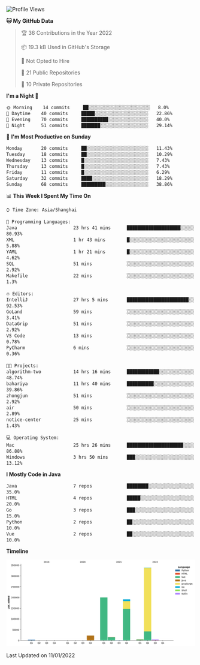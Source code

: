 <!--START_SECTION:waka-->
![Profile Views](http://img.shields.io/badge/Profile%20Views-0-blue)

**🐱 My GitHub Data** 

> 🏆 36 Contributions in the Year 2022
 > 
> 📦 19.3 kB Used in GitHub's Storage 
 > 
> 🚫 Not Opted to Hire
 > 
> 📜 21 Public Repositories 
 > 
> 🔑 10 Private Repositories  
 > 
**I'm a Night 🦉** 

```text
🌞 Morning    14 commits     ██░░░░░░░░░░░░░░░░░░░░░░░   8.0% 
🌆 Daytime    40 commits     █████░░░░░░░░░░░░░░░░░░░░   22.86% 
🌃 Evening    70 commits     ██████████░░░░░░░░░░░░░░░   40.0% 
🌙 Night      51 commits     ███████░░░░░░░░░░░░░░░░░░   29.14%

```
📅 **I'm Most Productive on Sunday** 

```text
Monday       20 commits     ██░░░░░░░░░░░░░░░░░░░░░░░   11.43% 
Tuesday      18 commits     ██░░░░░░░░░░░░░░░░░░░░░░░   10.29% 
Wednesday    13 commits     █░░░░░░░░░░░░░░░░░░░░░░░░   7.43% 
Thursday     13 commits     █░░░░░░░░░░░░░░░░░░░░░░░░   7.43% 
Friday       11 commits     █░░░░░░░░░░░░░░░░░░░░░░░░   6.29% 
Saturday     32 commits     ████░░░░░░░░░░░░░░░░░░░░░   18.29% 
Sunday       68 commits     █████████░░░░░░░░░░░░░░░░   38.86%

```


📊 **This Week I Spent My Time On** 

```text
⌚︎ Time Zone: Asia/Shanghai

💬 Programming Languages: 
Java                     23 hrs 41 mins      ████████████████████░░░░░   80.93% 
XML                      1 hr 43 mins        █░░░░░░░░░░░░░░░░░░░░░░░░   5.88% 
YAML                     1 hr 21 mins        █░░░░░░░░░░░░░░░░░░░░░░░░   4.62% 
SQL                      51 mins             ░░░░░░░░░░░░░░░░░░░░░░░░░   2.92% 
Makefile                 22 mins             ░░░░░░░░░░░░░░░░░░░░░░░░░   1.3%

🔥 Editors: 
IntelliJ                 27 hrs 5 mins       ███████████████████████░░   92.53% 
GoLand                   59 mins             ░░░░░░░░░░░░░░░░░░░░░░░░░   3.41% 
DataGrip                 51 mins             ░░░░░░░░░░░░░░░░░░░░░░░░░   2.92% 
VS Code                  13 mins             ░░░░░░░░░░░░░░░░░░░░░░░░░   0.78% 
PyCharm                  6 mins              ░░░░░░░░░░░░░░░░░░░░░░░░░   0.36%

🐱‍💻 Projects: 
algorithm-two            14 hrs 16 mins      ████████████░░░░░░░░░░░░░   48.74% 
bahariya                 11 hrs 40 mins      ██████████░░░░░░░░░░░░░░░   39.86% 
zhongjun                 51 mins             ░░░░░░░░░░░░░░░░░░░░░░░░░   2.92% 
air                      50 mins             ░░░░░░░░░░░░░░░░░░░░░░░░░   2.89% 
notice-center            25 mins             ░░░░░░░░░░░░░░░░░░░░░░░░░   1.43%

💻 Operating System: 
Mac                      25 hrs 26 mins      █████████████████████░░░░   86.88% 
Windows                  3 hrs 50 mins       ███░░░░░░░░░░░░░░░░░░░░░░   13.12%

```

**I Mostly Code in Java** 

```text
Java                     7 repos             ████████░░░░░░░░░░░░░░░░░   35.0% 
HTML                     4 repos             █████░░░░░░░░░░░░░░░░░░░░   20.0% 
Go                       3 repos             ███░░░░░░░░░░░░░░░░░░░░░░   15.0% 
Python                   2 repos             ██░░░░░░░░░░░░░░░░░░░░░░░   10.0% 
Vue                      2 repos             ██░░░░░░░░░░░░░░░░░░░░░░░   10.0%

```


**Timeline**

![Chart not found](https://raw.githubusercontent.com/youtiaoguagua/youtiaoguagua/master/charts/bar_graph.png) 


 Last Updated on 11/01/2022
<!--END_SECTION:waka-->
